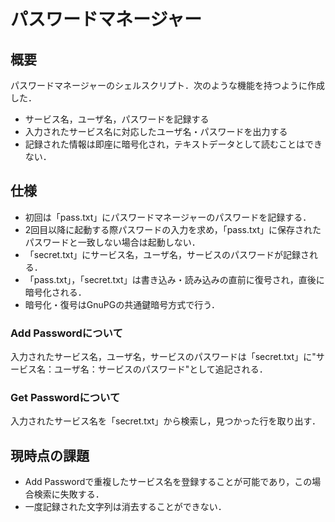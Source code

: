 # パスワードマネージャー
## 概要
パスワードマネージャーのシェルスクリプト．次のような機能を持つように作成した．
* サービス名，ユーザ名，パスワードを記録する
* 入力されたサービス名に対応したユーザ名・パスワードを出力する
* 記録された情報は即座に暗号化され，テキストデータとして読むことはできない．

## 仕様
* 初回は「pass.txt」にパスワードマネージャーのパスワードを記録する．
* 2回目以降に起動する際パスワードの入力を求め，「pass.txt」に保存されたパスワードと一致しない場合は起動しない．
* 「secret.txt」にサービス名，ユーザ名，サービスのパスワードが記録される．
* 「pass.txt」，「secret.txt」は書き込み・読み込みの直前に復号され，直後に暗号化される．
* 暗号化・復号はGnuPGの共通鍵暗号方式で行う．

### Add Passwordについて
入力されたサービス名，ユーザ名，サービスのパスワードは「secret.txt」に"サービス名：ユーザ名：サービスのパスワード"として追記される．

### Get Passwordについて
入力されたサービス名を「secret.txt」から検索し，見つかった行を取り出す．

## 現時点の課題
* Add Passwordで重複したサービス名を登録することが可能であり，この場合検索に失敗する．
* 一度記録された文字列は消去することができない．
